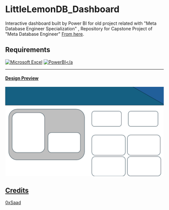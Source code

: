 # LittleLemonDB_Dashboard
Interactive dashboard built by Power BI for old project related with "Meta Database Engineer Specialization" ,
Repository for Capstone Project of "Meta Database Engineer" [From here](https://github.com/Saad711T/Little_Lemon_DB).

## Requirements
<a href="https://www.microsoft.com/en/microsoft-365/excel" target="_blank"> <img src="https://upload.wikimedia.org/wikipedia/commons/thumb/3/34/Microsoft_Office_Excel_%282019%E2%80%93present%29.svg/1200px-Microsoft_Office_Excel_%282019%E2%80%93present%29.svg.png" alt="Microsoft Excel" width="40" height="40" /></a>
    <a href="https://www.microsoft.com/en-us/power-platform/products/power-bi" target="_blank"> <img src="https://logohistory.net/wp-content/uploads/2023/05/Power-BI-Symbol.png" alt="PowerBI" width="80" height="40" /></a


---

#### Design Preview
![image](design/dashboardpng.png)

## Credits
[0xSaad](https://x.com/0xdonzdev)
